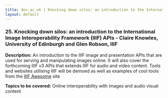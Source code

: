 ```yaml
---
title: dev.ac.uk | Knocking down silos: an introduction to the International Image Interoperability Framework (IIIF) APIs | Claire Knowles, University of Edinburgh and Glen Robson, IIIF
layout: default
---
```


### 25. Knocking down silos: an introduction to the International Image Interoperability Framework (IIIF) APIs - Claire Knowles, University of Edinburgh and Glen Robson, IIIF

**Description:** An introduction to the IIIF image and presentation APIs that are used for serving and manipulating images online. It will also cover the forthcoming IIIF v3 APIs that extends IIIF for audio and video content. Tools and websites utilising IIIF will be demoed as well as examples of cool tools from the <a href="https://github.com/IIIF/awesome-iiif">IIIF Awesome</a> site

**Topics to be covered:**  Online interoperability with images and audio visual content

